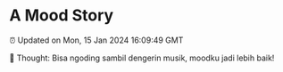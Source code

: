 # A Mood Story

⏰ Updated on Mon, 15 Jan 2024 16:09:49 GMT

💭 Thought: Bisa ngoding sambil dengerin musik, moodku jadi lebih baik!

